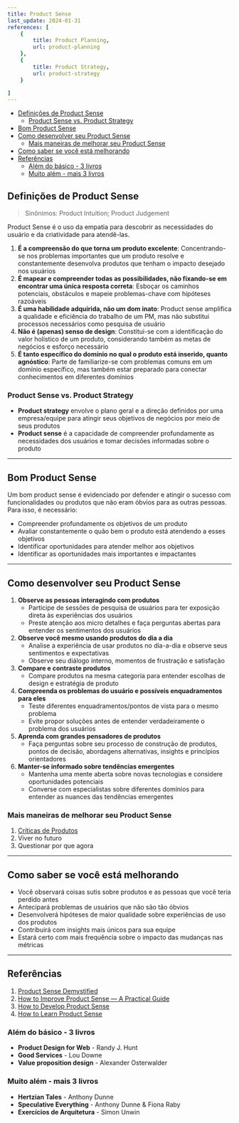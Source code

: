 ```yaml
---
title: Product Sense
last_update: 2024-01-31
references: [
    {
        title: Product Planning,
        url: product-planning
    },
    {
        title: Product Strategy,
        url: product-strategy
    }

]
---
```


- [Definições de Product Sense](#definições-de-product-sense)
  - [Product Sense vs. Product Strategy](#product-sense-vs-product-strategy)
- [Bom Product Sense](#bom-product-sense)
- [Como desenvolver seu Product Sense](#como-desenvolver-seu-product-sense)
  - [Mais maneiras de melhorar seu Product Sense](#mais-maneiras-de-melhorar-seu-product-sense)
- [Como saber se você está melhorando](#como-saber-se-você-está-melhorando)
- [Referências](#referências)
  - [Além do básico - 3 livros](#além-do-básico---3-livros)
  - [Muito além - mais 3 livros](#muito-além---mais-3-livros)

## Definições de Product Sense

> Sinônimos: Product Intuition; Product Judgement

Product Sense é o uso da empatia para descobrir as necessidades do usuário e da criatividade para atendê-las.

1. **É a compreensão do que torna um produto excelente**: Concentrando-se nos problemas importantes que um produto resolve e constantemente desenvolva produtos que tenham o impacto desejado nos usuários
2. **É mapear e compreender todas as possibilidades, não fixando-se em encontrar uma única resposta correta**: Esboçar os caminhos potenciais, obstáculos e mapeie problemas-chave com hipóteses razoáveis
3. **É uma habilidade adquirida, não um dom inato**: Product sense amplifica a qualidade e eficiência do trabalho de um PM, mas não substitui processos necessários como pesquisa de usuário
4. **Não é (apenas) senso de design**: Constitui-se com a identificação do valor holístico de um produto, considerando também as metas de negócios e esforço necessário
5. **É tanto específico do domínio no qual o produto está inserido, quanto agnóstico**: Parte de familiarize-se com problemas comuns em um domínio específico, mas também estar preparado para conectar conhecimentos em diferentes domínios

### Product Sense vs. Product Strategy

- **Product strategy** envolve o plano geral e a direção definidos por uma empresa/equipe para atingir seus objetivos de negócios por meio de seus produtos
- **Product sense** é a capacidade de compreender profundamente as necessidades dos usuários e tomar decisões informadas sobre o produto

---

## Bom Product Sense

Um bom product sense é evidenciado por defender e atingir o sucesso com funcionalidades ou produtos que não eram óbvios para as outras pessoas. Para isso, é necessário:

- Compreender profundamente os objetivos de um produto
- Avaliar constantemente o quão bem o produto está atendendo a esses objetivos
- Identificar oportunidades para atender melhor aos objetivos
- Identificar as oportunidades mais importantes e impactantes

---

## Como desenvolver seu Product Sense

1. **Observe as pessoas interagindo com produtos**
   - Participe de sessões de pesquisa de usuários para ter exposição direta às experiências dos usuários
   - Preste atenção aos micro detalhes e faça perguntas abertas para entender os sentimentos dos usuários
2. **Observe você mesmo usando produtos do dia a dia**
   - Analise a experiência de usar produtos no dia-a-dia e observe seus sentimentos e expectativas
   - Observe seu diálogo interno, momentos de frustração e satisfação
3. **Compare e contraste produtos**
   - Compare produtos na mesma categoria para entender escolhas de design e estratégia de produto
4. **Compreenda os problemas do usuário e possíveis enquadramentos para eles**
   - Teste diferentes enquadramentos/pontos de vista para o mesmo problema
   - Evite propor soluções antes de entender verdadeiramente o problema dos usuários
5. **Aprenda com grandes pensadores de produtos**
   - Faça perguntas sobre seu processo de construção de produtos, pontos de decisão, abordagens alternativas, insights e princípios orientadores
6. **Manter-se informado sobre tendências emergentes**
   - Mantenha uma mente aberta sobre novas tecnologias e considere oportunidades potenciais
   - Converse com especialistas sobre diferentes domínios para entender as nuances das tendências emergentes

### Mais maneiras de melhorar seu Product Sense

1. [Críticas de Produtos](https://medium.com/the-year-of-the-looking-glass/how-to-do-a-product-critique-98b657050638#.v5o81mocz)
2. Viver no futuro
3. Questionar por que agora

---

## Como saber se você está melhorando

- Você observará coisas sutis sobre produtos e as pessoas que você teria perdido antes
- Antecipará problemas de usuários que não são tão óbvios
- Desenvolverá hipóteses de maior qualidade sobre experiências de uso dos produtos
- Contribuirá com insights mais únicos para sua equipe
- Estará certo com mais frequência sobre o impacto das mudanças nas métricas

---

## Referências

1. [Product Sense Demystified](https://www.svpg.com/product-sense-demystified/)
2. [How to Improve Product Sense — A Practical Guide](https://austinyang.co/how-to-improve-product-sense-a-practical-guide/)
3. [How to Develop Product Sense](https://www.lennysnewsletter.com/p/product-sense)
4. [How to Learn Product Sense](https://jackiebo.medium.com/five-exercises-to-practice-product-sense-57b9104ef8da)

### Além do básico - 3 livros

- **Product Design for Web** - Randy J. Hunt
- **Good Services** - Lou Downe
- **Value proposition design** - Alexander Osterwalder

### Muito além - mais 3 livros

- **Hertzian Tales** - Anthony Dunne
- **Speculative Everything** - Anthony Dunne & Fiona Raby
- **Exercícios de Arquitetura** - Simon Unwin

